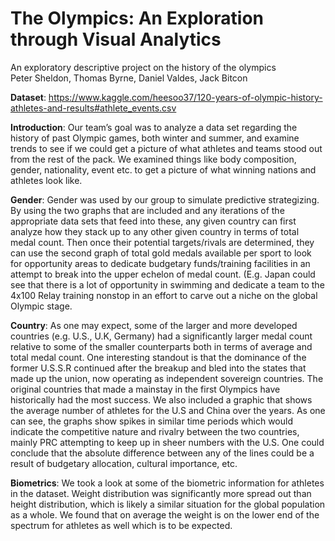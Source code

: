 # The Olympics: An Exploration through Visual Analytics
An exploratory descriptive project on the history of the olympics \
Peter Sheldon, Thomas Byrne, Daniel Valdes, Jack Bitcon

**Dataset**: https://www.kaggle.com/heesoo37/120-years-of-olympic-history-athletes-and-results#athlete_events.csv

**Introduction**:
Our team’s goal was to analyze a data set regarding the history of past Olympic games, both winter and summer, and examine trends to see if we could get a picture of what athletes and teams stood out from the rest of the pack. We examined things like body composition, gender, nationality, event etc. to get a picture of what winning nations and athletes look like.

**Gender**:
Gender was used by our group to simulate predictive strategizing. By using the two graphs that are included and any iterations of the appropriate data sets that feed into these, any given country can first analyze how they stack up to any other given country in terms of total medal count. Then once their potential targets/rivals are determined, they can use the second graph of total gold medals available per sport to look for opportunity areas to dedicate budgetary funds/training facilities in an attempt to break into the upper echelon of medal count. (E.g. Japan could see that there is a lot of opportunity in swimming and dedicate a team to the 4x100 Relay training nonstop in an effort to carve out a niche on the global Olympic stage.

**Country**:
As one may expect, some of the larger and more developed countries (e.g. U.S., U.K, Germany) had a significantly larger medal count relative to some of the smaller counterparts both in terms of average and total medal count. One interesting standout is that the dominance of the former U.S.S.R continued after the breakup and bled into the states that made up the union, now operating as independent sovereign countries. The original countries that made a mainstay in the first Olympics have historically had the most success. We also included a graphic that shows the average number of athletes for the U.S and China over the years. As one can see, the graphs show spikes in similar time periods which would indicate the competitive nature and rivalry between the two countries, mainly PRC attempting to keep up in sheer numbers with the U.S. One could conclude that the absolute difference between any of the lines could be a result of budgetary allocation, cultural importance, etc.

**Biometrics**:
We took a look at some of the biometric information for athletes in the dataset. Weight distribution was significantly more spread out than height distribution, which is likely a similar situation for the global population as a whole. We found that on average the weight is on the lower end of the spectrum for athletes as well which is to be expected.
